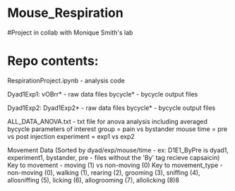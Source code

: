 # Mouse_Respiration

#Project in collab with Monique Smith's lab 

# Repo contents: 

RespirationProject.ipynb - analysis code 

Dyad1Exp1:
 vOBrr* - raw data files 
 bycycle* - bycycle output files 

Dyad1Exp2: 
 Dyad1Exp2* - raw data files
 bycycle* - bycycle output files 

ALL_DATA_ANOVA.txt - txt file for anova analysis including averaged bycycle parameters of interest
	group = pain vs bystander mouse 
	time = pre vs post injection 
	experiment = exp1 vs exp2

Movement Data (Sorted by dyad/exp/mouse/time - ex: D1E1_ByPre is dyad1, experiment1, bystander, pre - files without the 'By' tag recieve capsaicin)
    Key to movement - moving (1) vs non-moving (0)
    Key to movement_type - non-moving (0), walking (1), rearing (2), grooming (3), sniffing (4), allosniffing (5), licking (6), allogrooming (7), allolicking (8)8 